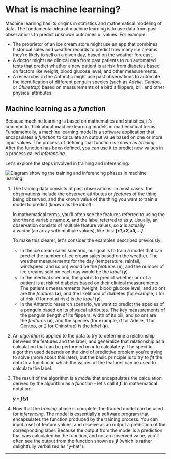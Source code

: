 # What is machine learning?

Machine learning has its origins in statistics and mathematical modeling of data. The fundamental idea of machine learning is to use data from past observations to predict unknown outcomes or values. For example:

- The proprietor of an ice cream store might use an app that combines historical sales and weather records to predict how many ice creams they're likely to sell on a given day, based on the weather forecast.
- A doctor might use clinical data from past patients to run automated tests that predict whether a new patient is at risk from diabetes based on factors like weight, blood glucose level, and other measurements.
- A researcher in the Antarctic might use past observations to automate the identification of different penguin species (such as _Adelie_, _Gentoo_, or _Chinstrap_) based on measurements of a bird's flippers, bill, and other physical attributes.

## Machine learning as a _function_

Because machine learning is based on mathematics and statistics, it's common to think about machine learning models in mathematical terms. Fundamentally, a machine learning model is a software application that encapsulates a _function_ to calculate an output value based on one or more input values. The process of defining that function is known as _training_. After the function has been defined, you can use it to predict new values in a process called _inferencing_.

Let's explore the steps involved in training and inferencing.

![Diagram showing the training and inferencing phases in machine learning.](https://learn.microsoft.com/en-us/training/wwl-data-ai/fundamentals-machine-learning/media/machine-learning.png)

1. The training data consists of past observations. In most cases, the observations include the observed attributes or _features_ of the thing being observed, and the known value of the thing you want to train a model to predict (known as the _label_).
    
    In mathematical terms, you'll often see the features referred to using the shorthand variable name _**x**_, and the label referred to as _**y**_. Usually, an observation consists of multiple feature values, so _**x**_ is actually a _vector_ (an array with multiple values), like this: _**[x1,x2,x3,...]**_.
    
    To make this clearer, let's consider the examples described previously:
    
    - In the ice cream sales scenario, our goal is to train a model that can predict the number of ice cream sales based on the weather. The weather measurements for the day (temperature, rainfall, windspeed, and so on) would be the _features_ (_**x**_), and the number of ice creams sold on each day would be the _label_ (_**y**_).
    - In the medical scenario, the goal is to predict whether or not a patient is at risk of diabetes based on their clinical measurements. The patient's measurements (weight, blood glucose level, and so on) are the _features_ (_**x**_), and the likelihood of diabetes (for example, _1_ for at risk, _0_ for not at risk) is the _label_ (_**y**_).
    - In the Antarctic research scenario, we want to predict the species of a penguin based on its physical attributes. The key measurements of the penguin (length of its flippers, width of its bill, and so on) are the _features_ (_**x**_), and the species (for example, _0_ for Adelie, _1_ for Gentoo, or _2_ for Chinstrap) is the _label_ (_**y**_).
2. An _algorithm_ is applied to the data to try to determine a relationship between the features and the label, and generalize that relationship as a calculation that can be performed on _**x**_ to calculate _**y**_. The specific algorithm used depends on the kind of predictive problem you're trying to solve (more about this later), but the basic principle is to try to _fit_ the data to a function in which the values of the features can be used to calculate the label.
    
3. The result of the algorithm is a _model_ that encapsulates the calculation derived by the algorithm as a _function_ - let's call it _**f**_. In mathematical notation:
    
    _**y = f(x)**_
    
4. Now that the _training_ phase is complete, the trained model can be used for _inferencing_. The model is essentially a software program that encapsulates the function produced by the training process. You can input a set of feature values, and receive as an output a prediction of the corresponding label. Because the output from the model is a prediction that was calculated by the function, and not an observed value, you'll often see the output from the function shown as _**ŷ**_ (which is rather delightfully verbalized as "y-hat").

___


